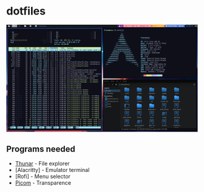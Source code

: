 # dotfiles
![Texto alternativo](/.screenshots/qtile.png)

## Programs needed

- [Thunar](https://wiki.archlinux.org/title/Thunar_(Espa%C3%B1ol)) - File explorer
- [Alacritty] - Emulator terminal
- [Rofi] - Menu selector
- [Picom](https://wiki.archlinux.org/title/Picom) - Transparence
